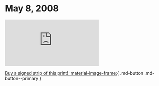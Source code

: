 # May 8, 2008

![](https://www.achewood.com/comic.php?date=05082008)

[Buy a signed strip of this print! :material-image-frame:](https://achewood-holiday-pop-up.myshopify.com/products/strip#05082008){ .md-button .md-button--primary }
